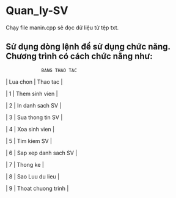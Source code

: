 # Quan_ly-SV
Chạy file manin.cpp sẽ đọc dữ liệu từ tệp txt.

Sử dụng dòng lệnh để sử dụng chức năng.
Chương trình có cách chức nằng như:
---------------------------------------------
                 BANG THAO TAC
|  Lua chon  |           Thao tac           |

|     1      |     Them sinh vien           |

|     2      |     In danh sach SV          |

|     3      |     Sua thong tin SV         |

|     4      |     Xoa sinh vien            |

|     5      |     Tim kiem SV              |

|     6      |     Sap xep danh sach SV     |

|     7      |     Thong ke                 |

|     8      |     Sao Luu du lieu          |

|     9      |     Thoat chuong trinh       |


